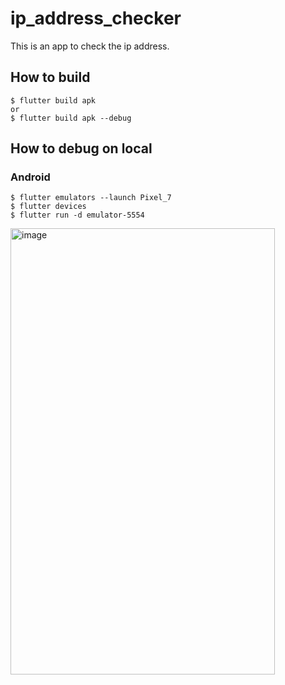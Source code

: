 # ip_address_checker

This is an app to check the ip address.

## How to build

```
$ flutter build apk
or
$ flutter build apk --debug
```

## How to debug on local

### Android

```
$ flutter emulators --launch Pixel_7
$ flutter devices
$ flutter run -d emulator-5554
```

<img width="423" height="714" alt="image" src="https://github.com/user-attachments/assets/878b61cc-23b8-459b-869c-679be1aa089f" />
